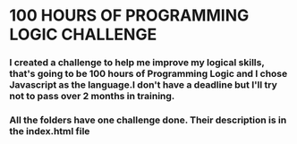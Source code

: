 # 100 HOURS OF PROGRAMMING LOGIC CHALLENGE

### I created a challenge to help me improve my logical skills, that's going to be 100 hours of Programming Logic and I chose Javascript as the language.I don't have a deadline but I'll try not to pass over 2 months in training.

### All the folders have one challenge done. Their description is in the index.html file